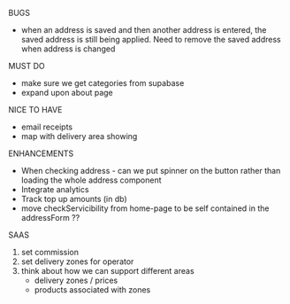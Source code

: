 BUGS
- when an address is saved and then another address is entered, the saved address is still being applied. Need to remove the saved address when address is changed

MUST DO
- make sure we get categories from supabase
- expand upon about page


NICE TO HAVE
- email receipts
- map with delivery area showing

ENHANCEMENTS
- When checking address - can we put spinner on the button rather than loading the whole address component
- Integrate analytics
- Track top up amounts (in db)
- move checkServicibility from home-page to be self contained in the addressForm ??



SAAS
1. set commission
2. set delivery zones for operator
3. think about how we can support different areas
    - delivery zones / prices
    - products associated with zones
